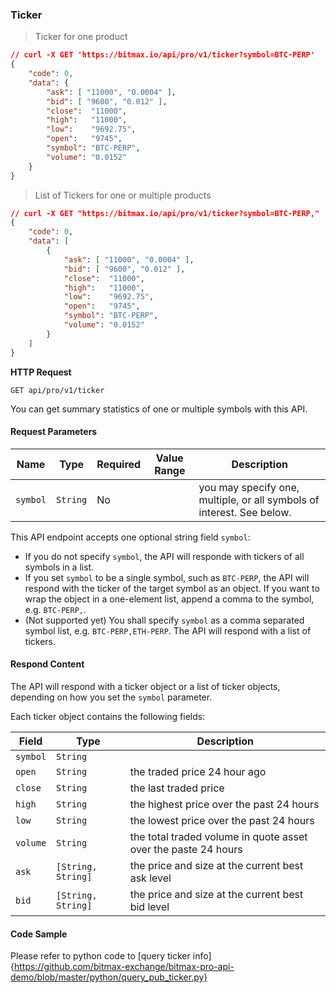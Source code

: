 ### Ticker 

> Ticker for one product

```json
// curl -X GET 'https://bitmax.io/api/pro/v1/ticker?symbol=BTC-PERP'
{
    "code": 0,
    "data": {
        "ask": [ "11000", "0.0004" ],
        "bid": [ "9600", "0.012" ],
        "close":  "11000",
        "high":   "11000",
        "low":    "9692.75",
        "open":   "9745",
        "symbol": "BTC-PERP",
        "volume": "0.0152"
    }
}
```

> List of Tickers for one or multiple products

```json
// curl -X GET "https://bitmax.io/api/pro/v1/ticker?symbol=BTC-PERP,"
{
    "code": 0,
    "data": [
        {
            "ask": [ "11000", "0.0004" ],
            "bid": [ "9600", "0.012" ],
            "close":  "11000",
            "high":   "11000",
            "low":    "9692.75",
            "open":   "9745",
            "symbol": "BTC-PERP",
            "volume": "0.0152"
        }
    ]
}
```

**HTTP Request**

`GET api/pro/v1/ticker`

You can get summary statistics of one or multiple symbols with this API. 

#### Request Parameters

Name       | Type      | Required | Value Range | Description
-----------| --------- | -------- | ----------- | ---------------
`symbol`   | `String`  |  No      |             | you may specify one, multiple, or all symbols of interest. See below.


This API endpoint accepts one optional string field `symbol`: 

* If you do not specify `symbol`, the API will responde with tickers of all symbols in a list. 
* If you set `symbol` to be a single symbol, such as `BTC-PERP`, the API will respond with the ticker of the target symbol as an object. 
  If you want to wrap the object in a one-element list, append a comma to the symbol, e.g. `BTC-PERP,`.
* (Not supported yet) You shall specify `symbol` as a comma separated symbol list, e.g. `BTC-PERP,ETH-PERP`. The API will respond with a list of tickers. 

#### Respond Content

The API will respond with a ticker object or a list of ticker objects, depending on how you set the `symbol` parameter. 

Each ticker object contains the following fields:

 Field      | Type                 | Description                                                                                 
----------- | -------------------- | --------------------- 
 `symbol`   |  `String`            | 
 `open`     |  `String`            | the traded price 24 hour ago
 `close`    |  `String`            | the last traded price
 `high`     |  `String`            | the highest price over the past 24 hours 
 `low`      |  `String`            | the lowest price over the past 24 hours 
 `volume`   |  `String`            | the total traded volume in quote asset over the paste 24 hours
 `ask`      |  `[String, String]`  | the price and size at the current best ask level
 `bid`      |  `[String, String]`  | the price and size at the current best bid level

#### Code Sample

Please refer to python code to [query ticker info]{https://github.com/bitmax-exchange/bitmax-pro-api-demo/blob/master/python/query_pub_ticker.py}
